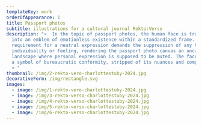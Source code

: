 ```yaml
---
templateKey: work
orderOfAppearance: 1
title: Passport photos
subtitle: illustrations for a cultural journal Rekto:Verso
description: "«  In the topic of passport photos, the human face is transformed
  into an emblem of emotionless existence within a standardized frame. The
  requirement for a neutral expression demands the suppression of any hint of
  individuality or feeling, rendering the passport photo canvas an uncanny
  landscape where personal expression is supposed to be muted. The face becomes
  a symbol of bureaucratic conformity, stripped of its nuances and complexities.
  » "
thumbnail: /img/2-rekto-vero-charlottestuby-2024.jpg
decorativeForm: /img/rectangle.svg
images:
  - image: /img/1-rekto-vero-charlottestuby-2024.jpg
  - image: /img/3-rekto-verso-charlottestuby-2024.jpg
  - image: /img/4-rekto-verso-charlottestuby-2024.jpg
  - image: /img/5-rekto-verso-charlottestuby-2024.jpg
  - image: /img/6-rekto-verso-charlottestuby-2024.jpg
---
```

